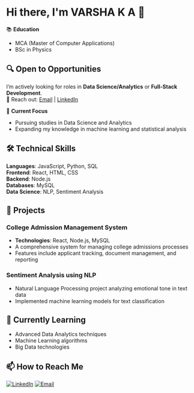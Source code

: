 # Hi there, I'm VARSHA K A 👋

📚 **Education**  
- MCA (Master of Computer Applications)  
- BSc in Physics  
## 🔍 Open to Opportunities  
I’m actively looking for roles in **Data Science/Analytics** or **Full-Stack Development**.  
📩 Reach out: [Email](mailto:your-email@gmail.com) | [LinkedIn](#)  

🎯 **Current Focus**  
- Pursuing studies in Data Science and Analytics  
- Expanding my knowledge in machine learning and statistical analysis  

## 🛠️ Technical Skills
**Languages**: JavaScript, Python, SQL  
**Frontend**: React, HTML, CSS  
**Backend**: Node.js  
**Databases**: MySQL  
**Data Science**: NLP, Sentiment Analysis  

## 💼 Projects

### College Admission Management System
- **Technologies**: React, Node.js, MySQL  
- A comprehensive system for managing college admissions processes  
- Features include applicant tracking, document management, and reporting  

### Sentiment Analysis using NLP
- Natural Language Processing project analyzing emotional tone in text data  
- Implemented machine learning models for text classification  

## 🌱 Currently Learning
- Advanced Data Analytics techniques  
- Machine Learning algorithms  
- Big Data technologies  

## 📫 How to Reach Me
[![LinkedIn](https://img.shields.io/badge/LinkedIn-0077B5?style=for-the-badge&logo=linkedin&logoColor=white)](your-linkedin-url)
[![Email](https://img.shields.io/badge/Gmail-D14836?style=for-the-badge&logo=gmail&logoColor=white)](mailto:officialvarshaka@gmail.com)
